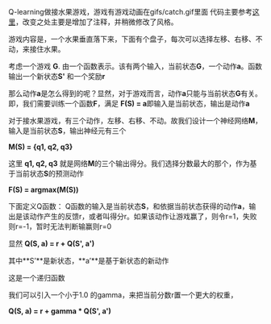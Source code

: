 Q-learning做接水果游戏，游戏有游戏动画在gifs/catch.gif里面
代码主要参考[这里](https://github.com/farizrahman4u/qlearning4k)，改变之处主要是增加了注释，并稍微修改了风格。

游戏内容是，一个水果垂直落下来，下面有个盘子，每次可以选择左移、右移、不动，来接住水果。

考虑一个游戏 **G**. 由一个函数表示。该有两个输入，当前状态**G**，一个动作**a**。函数输出一个新状态**S'** 和一个奖励**r**

那么动作**a**是怎么得到的呢？显然，对于游戏而言，动作**a**只能与当前状态**G**有关。即，我们需要训练一个函数**F**，满足
**F(S) = a**即输入是当前状态，输出是动作**a**

对于接水果游戏，有三个动作，左移、右移、不动。故我们设计一个神经网络**M**，输入是当前状态**S**，输出神经元有三个

**M(S) = {q1, q2, q3}**

这里 **q1, q2, q3** 就是网络**M**的三个输出得分。我们选择分数最大的那个，作为基于当前状态**S**的预测动作

**F(S) = argmax(M(S))**

下面定义Q函数：
Q函数的输入是当前状态**S**，和依据当前状态获得的动作**a**，输出是该动作产生的反馈r，或者叫得分r。如果该动作让游戏赢了，则令r=1，失败则r=-1，暂时无法判断输赢则r=0

显然
**Q(S, a) = r + Q(S', a')**

其中**S’**是新状态，**a’**是基于新状态的新动作

这是一个递归函数

我们可以引入一个小于1.0 的gamma，来把当前分数r置一个更大的权重，

**Q(S, a) = r + gamma * Q(S', a')**

